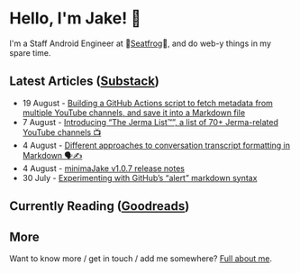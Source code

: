 # Hello, I'm Jake! 👋

I'm a Staff Android Engineer at 🐸[Seatfrog](https://seatfrog.com/)🐸, and do web-y things in my spare time. 

## Latest Articles ([Substack](https://jakeweeklee.substack.com))
<!-- feed start -->
- 19 August - [Building a GitHub Actions script to fetch metadata from multiple YouTube channels, and save it into a Markdown file](https://blog.jakelee.co.uk/fetching-youtube-metadata-in-github-actions-and-persisting/)
- 7 August - [Introducing “The Jerma List™️”, a list of 70+ Jerma-related YouTube channels 📺](https://blog.jakelee.co.uk/jerma-fan-channel-list/)
- 4 August - [Different approaches to conversation transcript formatting in Markdown 🗣️✍️](https://blog.jakelee.co.uk/markdown-conversation-formatting/)
- 4 August - [minimaJake v1.0.7 release notes](https://minima.jakelee.co.uk/v1.0.7/)
- 30 July - [Experimenting with GitHub’s “alert” markdown syntax](https://blog.jakelee.co.uk/github-alert-experiments/)
<!-- feed end -->

## Currently Reading ([Goodreads](https://goodreads.com/jakesteam))
<!-- GOODREADS-LIST:START -->
<!-- GOODREADS-LIST:END -->

## More

Want to know more / get in touch / add me somewhere? [Full about me](https://jakelee.co.uk/about/).
